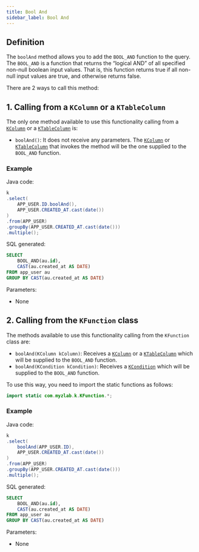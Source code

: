 ```yaml
---
title: Bool And
sidebar_label: Bool And
---
```


## Definition

The `boolAnd` method allows you to add the `BOOL_AND` function to the query. The `BOOL_AND` is a function that returns the “logical AND” of all specified non-null boolean input values. That is, this function returns true if all non-null input values ​​are true, and otherwise returns false.

There are 2 ways to call this method:

## 1. Calling from a `KColumn` or a `KTableColumn`

The only one method available to use this functionality calling from a [`KColumn`](/docs/misc/select-list-values#2-kcolumn) or a [`KTableColumn`](/docs/misc/select-list-values#1-ktablecolumn) is:

- `boolAnd()`: It does not receive any parameters. The [`KColumn`](/docs/misc/select-list-values#2-kcolumn) or [`KTableColumn`](/docs/misc/select-list-values#1-ktablecolumn) that invokes the method will be the one supplied to the `BOOL_AND` function.

### Example

Java code:

```java
k
.select(
    APP_USER.ID.boolAnd(),
    APP_USER.CREATED_AT.cast(date())
)
.from(APP_USER)
.groupBy(APP_USER.CREATED_AT.cast(date()))
.multiple();
```

SQL generated:

```sql
SELECT
    BOOL_AND(au.id),
    CAST(au.created_at AS DATE)
FROM app_user au
GROUP BY CAST(au.created_at AS DATE)
```

Parameters:

- None

## 2. Calling from the `KFunction` class

The methods available to use this functionality calling from the `KFunction` class are:

- `boolAnd(KColumn kColumn)`: Receives a [`KColumn`](/docs/misc/select-list-values#2-kcolumn) or a [`KTableColumn`](/docs/misc/select-list-values#1-ktablecolumn) which will be supplied to the `BOOL_AND` function.
- `boolAnd(KCondition kCondition)`: Receives a [`KCondition`](/docs/misc/kcondition/introduction) which will be supplied to the `BOOL_AND` function.

To use this way, you need to import the static functions as follows:

```java
import static com.myzlab.k.KFunction.*;
```

### Example

Java code:

```java
k
.select(
    boolAnd(APP_USER.ID),
    APP_USER.CREATED_AT.cast(date())
)
.from(APP_USER)
.groupBy(APP_USER.CREATED_AT.cast(date()))
.multiple();
```

SQL generated:

```sql
SELECT
    BOOL_AND(au.id),
    CAST(au.created_at AS DATE)
FROM app_user au
GROUP BY CAST(au.created_at AS DATE)
```

Parameters:

- None
